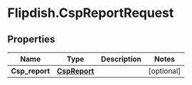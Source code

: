 # Flipdish.CspReportRequest

## Properties

Name | Type | Description | Notes
------------ | ------------- | ------------- | -------------
**Csp_report** | [**CspReport**](CspReport.md) |  | [optional] 


